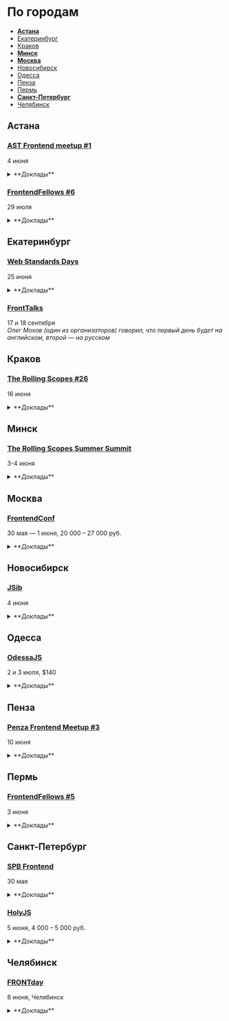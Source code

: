 # По городам

- **[Астана](#Астана)**
- [Екатеринбург](#Екатеринбург)
- [Краков](#Краков)
- **[Минск](#Минск)**
- **[Москва](#Москва)**
- [Новосибирск](#Новосибирск)
- [Одесса](#Одесса)
- [Пенза](#Пенза)
- [Пермь](#Пермь)
- **[Санкт-Петербург](#Санкт-Петербург)**
- [Челябинск](#Челябинск)

## Астана

### [AST Frontend meetup #1](https://astfrontend.timepad.ru/event/332558/)

4 июня

<details>
  <summary>**Доклады**</summary>

  - «Вёрстка: правила хорошего тона», Талгат Успанов (Bee Software)
  - «Знакомство с Angular 2», Жандос Бермухамбетов
  - «Фронтенд разработка — взгляд со стороны», Таир Сабыргалиев (Bee Software)
</details>

### [FrontendFellows #6](https://frontendfellows.timepad.ru/event/328848/)

29 июля

<details>
  <summary>**Доклады**</summary>

  - «Обучение фронтенд разработке», Олег Мохов (Яндекс)
</details>

## Екатеринбург

### [Web Standards Days](https://wsd.events/2016/06/25/)

25 июня

<details>
  <summary>**Доклады**</summary>

  - «Как отвечать за продакшен», Андрей Сумин (Mail.Ru)
  - «МРТ для данных», Анастасия Горячева (Avito)
  - «Жизнь HTML в 2ГИС под iOS», Роман Янке (2ГИС)
  - «Дружим с контентом пользователя», Владимир Кузнецов (Graph)
  - «Жми сюда!», Вадим Макеев (Opera)
</details>

### [FrontTalks](http://lanyrd.com/2016/fronttalks2016/)

17 и 18 сентября  
*Олег Мохов (один из организаторов) говорил, что первый день будет на английском, второй — на русском*

## Краков

### [The Rolling Scopes #26](https://krakow.rollingscopes.com/)

16 июня

<details>
  <summary>**Доклады**</summary>

  - «TypeScript and what's the hack Javascript», Vadzim Yakushau
  - «Virtual Augmented Mixed Reality: Day 0», Paul Yuhnovich
  - «3D visualization of datasets in browsers», Oleksandr Pastukhov
  - «CSS QuickDraw», Alexander Gerasimov
</details>

## Минск

### [The Rolling Scopes Summer Summit](https://rollingscopes.com/)

3-4 июня

<details>
  <summary>**Доклады**</summary>

  - «Постигаем CSS Grid Layout», Наталия Короткова
  - «Кто-то читает тексты в мобильной игре? Опыт World of Tanks Blitz и при чём здесь UX», Анна Ширяева
  - «How to FAIL Web Accessibility», Станислав Зубович
  - «Контекст! Контекст! Контекст!», Ксения Колтун
  - «Best UI Design Practices. UI Patterns», Анастасия Шпакова
  - «„Не иди за мной, я сам потерялся” или что такое UX исследования, и зачем они нужны», Виктория Рылькова
  - «Голая правда про браузер, загрузку файлов. UX при работе с ненормальным количеством файликов в браузере», Егор Малкевич
  - «Выжимаем максимум из React.js», Виталий Фокин
  - «Безусловное программирование», Александр Оргиш
  - «Living the GNU/Linux Dream», Петар Додев
  - «Гонки дронов: спорт для гиков», Андрей Ворошков
  - «Welcome to V/A/M R.», Paul Yuhnovich
  - «Code review», Виктор Хомяков
  - «Blend4Web: нативные врата в мир WebGL», Денис Шеко
  - «API Панорам», Всеволод Шмыров
  - «Кроссбраузерность в Blend4Web», Константин Хомяков, Роман Семенцов
  - «CSS Quickdraw 2.0», Кирилл Кныш, Андрей Волченко
  - «TV in browsers: live cases», Александр Карлович
</details>

## Москва

### [FrontendConf](http://frontendconf.ru/)

30 мая — 1 июня, 20 000 – 27 000 руб.

<details>
  <summary>**Доклады**</summary>

  - «Как отвечать за продакшен», Сумин Андрей (Mail.Ru)
  - «React: новая эра фронтенд разработки», Роберт Харитонов (Liberty Global)
  - «Amazing threesome, rrr... React. Redux. Real world», Ростислав Галкин 
  - «МРТ для данных», Анастасия Горячева (Avito) 
  - «Как мы адаптировали более 150 сайтов по технологии Dynamically-served JavaScript», Артём Цымпов, Евгений Кольцов (eski.mobi)
  - «Радости и гадости регрессионного тестирования вёрстки», Алексей Малеков (HTML Academy)
  - «Пользовательские свойства, как основа архитектуры CSS», Павел Ловцевич (LOVATA)
  - «Организация конвейера автоматизации тестирования», Петров Алексей (Mail.Ru)
  - «UX-дизайнер, ты ли это? Навыки проектировщика в стилизации интерфейсов», Илья Бовкунов (КБ «Собака Павлова»)
  - «base.network - децентрализованный веб на JavaScript», Денис Глазков (Lazada Rus)
  - «Vue.js и его брат-близнец Vue-server.js», Андрей Солодовников (НГС)
  - «Стабильность WebGL приложений», Кирилл Дмитренко (Яндекс)
  - «Как мы ускоряли WebGL», Мстислав Живодков (2ГИС)
  - «Жизнь HTML в 2ГИС под iOS», Роман Янке (2ГИС)
  - «Классические архитектуры во фронтенде», Александра Шинкевич (LOVATA)
  - «Конструктор», Денис Паясь (Яндекс)
  - «Библиотека UI компонентов, о которой вы всегда мечтали», Роберт Харитонов (Liberty Global)
  - «55+1 прием для улучшения JavaScript-кода», Татьяна Бабич 
  - «Angular 2 не так уж и плох... А если задуматься, то и просто хорош», Алексей Юрьевич Охрименко (IPONWEB)
  - «Как мы разрабатываем новый фронтенд Tinkoff.ru», Филипп Нехаев 
  - «Что делать, когда костыли уже не помогают? Опыт tutu.ru», Роман Грунтович (tutu.ru) 
  - «В погоне за производительностью. Психология пользователя», Денис Мишунов (Digital Garden AS)
  - «CSS: методологии, фреймворки, вот это все», Павел Ловцевич (LOVATA)
  - «Реализация бессерверного бэкенда на AWS», Кирилл Потехин
</details>

## Новосибирск

### [JSib](https://vk.com/event121883690)

4 июня

<details>
  <summary>**Доклады**</summary>

  - «Обзор Meteor»
</details>

## Одесса

### [OdessaJS](http://odessajs.org/)

2 и 3 июля, $140

<details>
  <summary>**Доклады**</summary>

  - «WebGL, basic computer graphics for frontend devs», Martin Naumann
  - «Evolution of Components: The New Frontier», Андрей Листочкин
  - «Grid Layout», Вадим Макеев
  - «Profiling NodeJS apps and looking for deopts/bailouts + workshop», Евгений Обрезков
  - «Rx.js пожоще», Денис Стоянов
  - «Cистемне програмування на JS», Ингвар Степанян
  - «Angular 2 Universe», Денис Зайченко
  - «Моды для Майнкрафта на Javascript», Юля Пучнина
  - «Smart Home and IoT», Андрей Кучеренко
  - «React.js в мифрильной броне», Артем Тритяк
  - «What professionals can learn from coding games?», Александр Лябах
  - «Что не так с web и как с этим жить», Сергей Рубанов
  - «Relay internals, such as cache algorithm, garbage collector, algorithm of applying optimistic updates», Вячеслав Слинько
  - «Архитектура, или как мы куда-то не туда пошли», Дима Малеев
  - «CSS in JS», Кирилл Яковенко
  - «Карты и картографические сервисы», Николай Беличук
  - «Why functional programming makes life easier?», Юля Пшинко
  - «Основы Rx.js», Дима Билдин
  - «Node.js вширь и вглубь», Дмитрий Гусев
  - «Node.js Macht Frei», Тимур Шемсединов
  - «ECMAScript: past, present and future», Ксения Редунова
  - «Elm: functional programming in your browser», Алекс Труш
  - «Ребрендинг в продакшене», Алексей Мигуцкий
</details>

## Пенза

### [Penza Frontend Meetup #3](https://vk.com/pfm_3)

10 июня

<details>
  <summary>**Доклады**</summary>

  - «Новый мир с PostCSS», Андрей Лебедев (Моё дело)
  - «Почему реакт — лучшее, что случилось с фронтэндом», Денис Соколов (Corkly)
</details>

## Пермь

### [FrontendFellows #5](https://frontendfellows.timepad.ru/event/299132/)

3 июня

<details>
  <summary>**Доклады**</summary>

  - «Кто такой разработчик интерфейсов?», Олег Мохов (Яндек)
  - «Компонентный подход в построении интерфейсов», Олег Плотников (RealtimeBoard)
  - «Разработка на Angular. Наши грабли», Алексей Пихтовников (Xsolla)
  - «Осторожно, закэшировано!», Сергей Жигалов (Яндекс)
</details>

## Санкт-Петербург

### [SPB Frontend](https://spb-frontend-events.timepad.ru/event/334815/)

30 мая

<details>
  <summary>**Доклады**</summary>

  - «REPL Driven Development и Clojure (Script)», Николай Рыжиков (HealthSamurai)
  - «Как писать unit-тесты для Rx.js», Кирилл Сухомлин (EPAM)
  - «Сложно ли написать приложение на React Native, и как это отличается от написания приложения под веб», Дмитрий Локтев
</details>

### [HolyJS](http://holyjs.ru/)

5 июня, 4 000 – 5 000 руб.

<details>
  <summary>**Доклады**</summary>

  - «CSSO - оптимизируем CSS», Роман Дворнов (Avito)
  - «В погоне за производительностью. Психология пользователя», Денис Мишунов (Digital Garden AS)
  - «Производительность JavaScript через подзорную трубу», Вячеслав Егоров (Google)
  - «JavaScript Device Detection», Dino Esposito
  - «МРТ для данных», Анастасия Горячева
  - «Gradual typing in JavaScript», Дмитрий Локтев (Indie)
  - «Swarm: синхронизируем рой устройств», Виктор Грищенко
  - «Инфраструктура распределённых приложений на Node.js», Станислав Гуменюк (SEMrush)
  - «Angular 2: знакомый герой, новые надежды», Евгений Гусев (Wrike)
  - «CSS-в-JS, HTML-в-JS, ВСЁ-в-JS. Всё гораздо проще, когда вокруг всё JavaScript», Алексей Иванов (Evil Martians)
  - «Низкоуровневое программирование в браузере — готовимся использовать WebAssembly», Вячеслав Лапин (EPAM Systems)
  - «Порталы на JavaScript: зачем, как, и надо ли оно?», Михаил Дружинин (Luxoft)
  - «Event-Sourcing your React-Redux applications», Maurice de Beijer
  - «Удобные API с GraphQL», Михаил Новиков (Reindex)
  - «Парсеры — это Спарта», Алексей Охрименко (IPONWEB)
  - «Данные на фронтенде», Никита Прокопов (Cognician)
  - «Реактивное программирование - управляем потоками данных», Виктор Русакович (GP Software.travel)
  - «JS внутри PostgreSQL», Николай Рыжиков (HealthSamurai)
  - «Как я перестал верить технологиям», Алексей Симоненко
  - «Откуда берутся js-фичи», Кирилл Сухомлин (EPAM Systems)
  - «Практическое применение WebGL», Василика Климова (Artec Group)
  - «Iskra JS: JavaScript в микроконтроллере», Игорь Зотов (Амперка)
  - «Опыт тестирования JavaScript: юнит-тесты, велосипеды, моки, боль и сравнение скриншотов», Татьяна Рыженкова и Сергей Звягин (DevExpress)
</details>

## Челябинск

### [FRONTday](http://frontday.ru/)

8 июня, Челябинск

<details>
  <summary>**Доклады**</summary>

  - «Fiddler: как обмануть всех», Владимир Смирнов (UNIT6)
  - «Жизнь frontend-разработчика», Владимир Кузнецов (graph)
  - «Будущее фронтеда и велосипеды», Плесских Иван
</details>